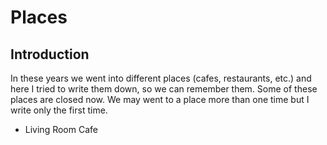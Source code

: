 # Places

## Introduction

In these years we went into different places (cafes, restaurants, etc.) and here I tried to write them down, so we can remember them.
Some of these places are closed now. We may went to a place more than one time but I write only the first time.

- Living Room Cafe
